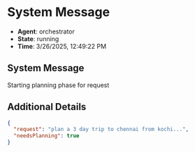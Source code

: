 # System Message

- **Agent**: orchestrator
- **State**: running
- **Time**: 3/26/2025, 12:49:22 PM

## System Message

Starting planning phase for request

## Additional Details

```json
{
  "request": "plan a 3 day trip to chennai from kochi...",
  "needsPlanning": true
}
```

